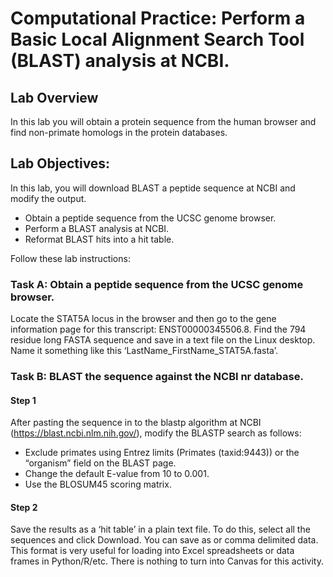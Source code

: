 # Computational Practice: Perform a Basic Local Alignment Search Tool (BLAST) analysis at NCBI.

## Lab Overview
In this lab you will obtain a protein sequence from the human browser and find non-primate homologs in the protein databases.

## Lab Objectives:
In this lab, you will download BLAST a peptide sequence at NCBI and modify the output.
*	Obtain a peptide sequence from the UCSC genome browser.
*	Perform a BLAST analysis at NCBI.
*	Reformat BLAST hits into a hit table.

Follow these lab instructions:

### Task A: Obtain a peptide sequence from the UCSC genome browser.
Locate the STAT5A locus in the browser and then go to the gene information page for this transcript: ENST00000345506.8.  Find the 794 residue long FASTA sequence and save in a text file on the Linux desktop.  Name it something like this ‘LastName_FirstName_STAT5A.fasta’.

### Task B: BLAST the sequence against the NCBI nr database.  

#### Step 1 
After pasting the sequence in to the blastp algorithm at NCBI (https://blast.ncbi.nlm.nih.gov/), modify the BLASTP search as follows:
*	Exclude primates using Entrez limits (Primates (taxid:9443)) or the  “organism” field on the BLAST page.
*	Change the default E-value from 10 to 0.001. 
*	Use the BLOSUM45 scoring matrix.

#### Step 2 
Save the results as a ‘hit table’ in a plain text file. To do this, select all the sequences and click Download.  You can save as or comma delimited data.  This format is very useful for loading into Excel spreadsheets or data frames in Python/R/etc. There is nothing to turn into Canvas for this activity.
